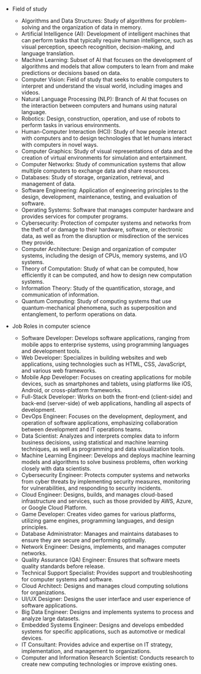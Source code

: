- Field of study
  - Algorithms and Data Structures: Study of algorithms for problem-solving and the organization of data in memory.
  - Artificial Intelligence (AI): Development of intelligent machines that can perform tasks that typically require human intelligence, such as visual perception, speech recognition, decision-making, and language translation.
  - Machine Learning: Subset of AI that focuses on the development of algorithms and models that allow computers to learn from and make predictions or decisions based on data.
  - Computer Vision: Field of study that seeks to enable computers to interpret and understand the visual world, including images and videos.
  - Natural Language Processing (NLP): Branch of AI that focuses on the interaction between computers and humans using natural language.
  - Robotics: Design, construction, operation, and use of robots to perform tasks in various environments.
  - Human-Computer Interaction (HCI): Study of how people interact with computers and to design technologies that let humans interact with computers in novel ways.
  - Computer Graphics: Study of visual representations of data and the creation of virtual environments for simulation and entertainment.
  - Computer Networks: Study of communication systems that allow multiple computers to exchange data and share resources.
  - Databases: Study of storage, organization, retrieval, and management of data.
  - Software Engineering: Application of engineering principles to the design, development, maintenance, testing, and evaluation of software.
  - Operating Systems: Software that manages computer hardware and provides services for computer programs.
  - Cybersecurity: Protection of computer systems and networks from the theft of or damage to their hardware, software, or electronic data, as well as from the disruption or misdirection of the services they provide.
  - Computer Architecture: Design and organization of computer systems, including the design of CPUs, memory systems, and I/O systems.
  - Theory of Computation: Study of what can be computed, how efficiently it can be computed, and how to design new computation systems.
  - Information Theory: Study of the quantification, storage, and communication of information.
  - Quantum Computing: Study of computing systems that use quantum-mechanical phenomena, such as superposition and entanglement, to perform operations on data.


- Job Roles in computer science
  - Software Developer: Develops software applications, ranging from mobile apps to enterprise systems, using programming languages and development tools.
  - Web Developer: Specializes in building websites and web applications, using technologies such as HTML, CSS, JavaScript, and various web frameworks.
  - Mobile App Developer: Focuses on creating applications for mobile devices, such as smartphones and tablets, using platforms like iOS, Android, or cross-platform frameworks.
  - Full-Stack Developer: Works on both the front-end (client-side) and back-end (server-side) of web applications, handling all aspects of development.
  - DevOps Engineer: Focuses on the development, deployment, and operation of software applications, emphasizing collaboration between development and IT operations teams.
  - Data Scientist: Analyzes and interprets complex data to inform business decisions, using statistical and machine learning techniques, as well as programming and data visualization tools.
  - Machine Learning Engineer: Develops and deploys machine learning models and algorithms to solve business problems, often working closely with data scientists.
  - Cybersecurity Engineer: Protects computer systems and networks from cyber threats by implementing security measures, monitoring for vulnerabilities, and responding to security incidents.
  - Cloud Engineer: Designs, builds, and manages cloud-based infrastructure and services, such as those provided by AWS, Azure, or Google Cloud Platform.
  - Game Developer: Creates video games for various platforms, utilizing game engines, programming languages, and design principles.
  - Database Administrator: Manages and maintains databases to ensure they are secure and performing optimally.
  - Network Engineer: Designs, implements, and manages computer networks.
  - Quality Assurance (QA) Engineer: Ensures that software meets quality standards before release.
  - Technical Support Specialist: Provides support and troubleshooting for computer systems and software.
  - Cloud Architect: Designs and manages cloud computing solutions for organizations.
  - UI/UX Designer: Designs the user interface and user experience of software applications.
  - Big Data Engineer: Designs and implements systems to process and analyze large datasets.
  - Embedded Systems Engineer: Designs and develops embedded systems for specific applications, such as automotive or medical devices.
  - IT Consultant: Provides advice and expertise on IT strategy, implementation, and management to organizations.
  - Computer and Information Research Scientist: Conducts research to create new computing technologies or improve existing ones.
